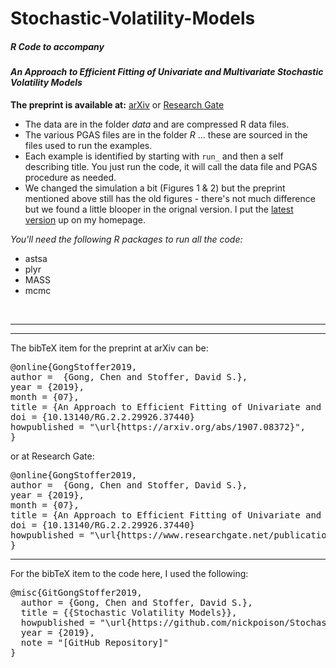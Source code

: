 # Stochastic-Volatility-Models



##### R Code to accompany 

####  _An Approach to Efficient Fitting of Univariate and Multivariate Stochastic Volatility Models_

**The preprint is available at:** [arXiv](https://arxiv.org/abs/1907.08372) or  [Research Gate](https://www.researchgate.net/publication/334457681_An_Approach_to_Efficient_Fitting_of_Univariate_and_Multivariate_Stochastic_Volatility_Models) 


* The data are in the folder *data* and are compressed R data files.
* The various PGAS files are in the folder *R* ... these are sourced in the files used to run the examples.
* Each example is identified by starting with `run_` and then a self describing title.  You just run the code, it will call the data file and PGAS procedure as needed.
* We changed the simulation a bit (Figures 1 & 2) but the preprint mentioned above still has the old figures - there's not much difference but we found a little blooper in the orignal version.
I put the [latest version](https://www.stat.pitt.edu/stoffer/dss_files/SVM.pdf) up on my homepage.


 _You'll need the following R packages to run all the code:_

* astsa
* plyr
* MASS 
* mcmc  

<br/> 

----
----
The bibTeX item for the preprint at arXiv can be:
<pre>
@online{GongStoffer2019,
author =  {Gong, Chen and Stoffer, David S.},
year = {2019},
month = {07},
title = {An Approach to Efficient Fitting of Univariate and Multivariate Stochastic Volatility Models},
doi = {10.13140/RG.2.2.29926.37440}
howpublished = "\url{https://arxiv.org/abs/1907.08372}",
}
</pre>
or at Research Gate:
<pre>
@online{GongStoffer2019,
author =  {Gong, Chen and Stoffer, David S.},
year = {2019},
month = {07},
title = {An Approach to Efficient Fitting of Univariate and Multivariate Stochastic Volatility Models},
doi = {10.13140/RG.2.2.29926.37440}
howpublished = "\url{https://www.researchgate.net/publication/334457681_An_Approach_to_Efficient_Fitting_of_Univariate_and_Multivariate_Stochastic_Volatility_Models}",
}
</pre>



---

For the bibTeX item to the code here, I used the following:
<pre>
@misc{GitGongStoffer2019,
  author = {Gong, Chen and Stoffer, David S.},
  title = {{Stochastic Volatility Models}},
  howpublished = "\url{https://github.com/nickpoison/Stochastic-Volatility-Models/}",
  year = {2019}, 
  note = "[GitHub Repository]"
}  
</pre>
